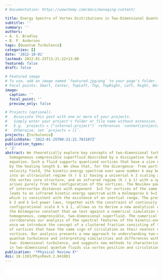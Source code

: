 ```yaml
---
# Documentation: https://wowchemy.com/docs/managing-content/

title: Energy Spectra of Vortex Distributions in Two-Dimensional Quantum Turbulence
subtitle: ''
summary: ''
authors:
- A. S. Bradley
- B. P. Anderson
tags: [Quantum Turbulence]
categories: []
date: '2012-10-01'
lastmod: 2022-01-25T13:21:22+13:00
featured: false
draft: false

# Featured image
# To use, add an image named `featured.jpg/png` to your page's folder.
# Focal points: Smart, Center, TopLeft, Top, TopRight, Left, Right, BottomLeft, Bottom, BottomRight.
image:
  caption: ''
  focal_point: ''
  preview_only: false

# Projects (optional).
#   Associate this post with one or more of your projects.
#   Simply enter your project's folder or file name without extension.
#   E.g. `projects = ["internal-project"]` references `content/project/deep-learning/index.md`.
#   Otherwise, set `projects = []`.
projects: [turbulence]
publishDate: '2022-01-25T00:21:22.783107Z'
publication_types:
- '2'
abstract: We theoretically explore key concepts of two-dimensional turbulence in a
  homogeneous compressible superfluid described by a dissipative two-dimensional Gross-Pitaeveskii
  equation. Such a fluid supports quantized vortices that have a size characterized
  by the healing length $. We show that, for the divergence- free portion of the superfluid
  velocity field, the kinetic-energy spectrum over wave number k may be decomposed
  into an ultraviolet regime (k ) $ 1) having a universal k 3 scaling arising from
  the vortex core structure, and an infrared regime (k ( $ 1) with a spectrum that
  arises purely from the configuration of the vortices. The Novikov power-law distribution
  of intervortex distances with exponent  1=3 for vortices of the same sign of circulation
  leads to an infrared kinetic-energy spectrum with a Kolmogorov k 5=3 power law,
  which is consistent with the existence of an inertial range. The presence of these
  k 3 and k 5=3 power laws, together with the constraint of continuity at the smallest
  configurational scale k % $ 1, allows us to derive a new analytical expression for
  the Kolmogorov constant that we test against a numerical simulation of a forced
  homogeneous, compressible, two-dimensional superfluid. The numerical simulation
  corroborates our analysis of the spectral features of the kinetic-energy distribution,
  once we introduce the concept of a clustered fraction consisting of the fraction
  of vortices that have the same sign of circulation as their nearest neighboring
  vortices. Our analysis presents a new approach to understanding two-dimensional
  quantum turbulence and interpreting similarities and differences with classical
  two- dimensional turbulence, and suggests new methods to characterize vortex turbulence
  in two-dimensional quantum fluids via vortex position and circulation measurements.
publication: '*Physical Review X*'
doi: 10.1103/PhysRevX.2.041001
---
```

<html>
  <style>
    section {
        background: white;
        color: black;
        border-radius: 1em;
        padding: 1em;
        left: 50% }
    #inner {
        display: inline-block;
        display: flex;
        align-items: center;
        justify-content: center }
  </style>
  <section>
    <div id="inner">
      <script type='text/javascript' src='https://d1bxh8uas1mnw7.cloudfront.net/assets/embed.js'></script>
        <span style="float:left"; 
          class="__dimensions_badge_embed__" 
          data-doi="10.1103/PhysRevX.2.041001" 
          data-hide-zero-citations="true" 
          data-legend="always">
        </span>
      <script async src="https://badge.dimensions.ai/badge.js" charset="utf-8"></script>
        <div  style="float:right"; 
          data-link-target="_blank" 
          data-badge-details="right" 
          data-badge-type="medium-donut"
          data-doi="10.1103/PhysRevX.2.041001"   
          data-condensed="true" 
          data-hide-no-mentions="true" 
          class="altmetric-embed">
        </div>
    </div>
  </section>